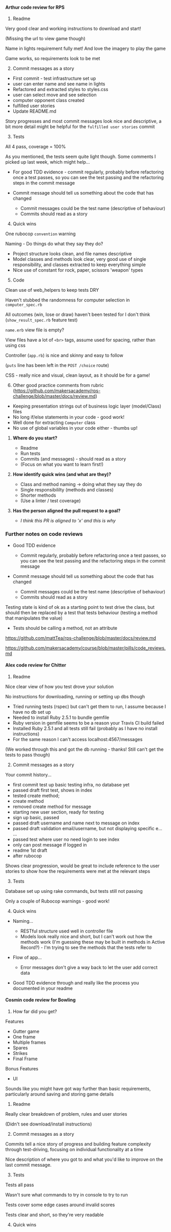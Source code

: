 

#### Arthur code review for RPS

1. Readme

Very good clear and working instructions to download and start!

(Missing the url to view game though)

Name in lights requirement fully met! And love the imagery to play the game

Game works, so requirements look to be met


2. Commit messages as a story

- First commit - test infrastructure set up
- user can enter name and see name in lights
- Refactored and extracted styles to styles.css
- user can select move and see selection
- computer opponent class created
- fulfilled user stories
- Update README.md

Story progresses and most commit messages look nice and descriptive, a bit more detail might be helpful for the `fulfilled user stories` commit


3. Tests

All 4 pass, coverage = 100%

As you mentioned, the tests seem quite light though. Some comments I picked up last week, which might help...
- For good TDD evidence - commit regularly, probably before refactoring once a test passes, so you can see the test passing and the refactoring steps in the commit message

- Commit message should tell us something about the code that has changed
  - Commit messages could be the test name (descriptive of behaviour)
  - Commits should read as a story


4. Quick wins

One rubocop `convention` warning

Naming - Do things do what they say they do?
- Project structure looks clean, and file names descriptive
- Model classes and methods look clear, very good use of single responsibility, and classes extracted to keep everything simple
- Nice use of constant for rock, paper, scissors 'weapon' types


5. Code

Clean use of web_helpers to keep tests DRY

Haven't stubbed the randomness for computer selection in `computer_spec.rb`

All outcomes (win, lose or draw) haven't been tested for I don't think (`show_result_spec.rb` feature test)

`name.erb` view file is empty?

View files have a lot of `<br>` tags, assume used for spacing, rather than using css

Controller (`app.rb`) is nice and skinny and easy to follow

(`puts` line has been left in the `POST /choice` route)

CSS - really nice and visual, clean layout, as it should be for a game!


6. Other good practice comments from rubric (https://github.com/makersacademy/rps-challenge/blob/master/docs/review.md)

- Keeping presentation strings out of business logic layer (model/Class) files
- No long if/else statements in your code - good work!
- Well done for extracting `Computer` class
- No use of global variables in your code either - thumbs up!


1. **Where do you start?**
    - Readme
    - Run tests
    - Commits (and messages) - should read as a story
    - (Focus on what you want to learn first!)

2. **How identify quick wins (and what are they)?**
    - Class and method naming -> doing what they say they do
    - Single responsibililty (methods and classes)
    - Shorter methods
    - (Use a linter / test coverage)

3. **Has the person aligned the pull request to a goal?**
    - _I think this PR is aligned to 'x' and this is why_


### Further notes on code reviews

- Good TDD evidence
  - Commit regularly, probably before refactoring once a test passes, so you can see the test passing and the refactoring steps in the commit message

- Commit message should tell us something about the code that has changed
  - Commit messages could be the test name (descriptive of behaviour)
  - Commits should read as a story

Testing state is kind of ok as a starting point to test drive the class, but should then be replaced by a test that tests behaviour (testing a method that manipulates the value)
- Tests should be calling a method, not an attribute

https://github.com/mattTea/rps-challenge/blob/master/docs/review.md

https://github.com/makersacademy/course/blob/master/pills/code_reviews.md







#### Alex code review for Chitter

1. Readme

Nice clear view of how you test drove your solution

No instructions for downloading, running or setting up dbs though
- Tried running tests (rspec) but can't get them to run, I assume because I have no db set up
- Needed to install Ruby 2.5.1 to bundle gemfile
- Ruby version in gemfile seems to be a reason your Travis CI build failed
- Installed Ruby 2.5.1 and all tests still fail (probably as I have no install instructions)
- For the same reason I can't access localhost:4567/messages

(We worked through this and got the db running - thanks! Still can't get the tests to pass though)


2. Commit messages as a story

Your commit history...
- first commit test up basic testing infra, no database yet
- passed draft first test, shows in index
- tested create method;
- create method
- removed create method for message
- starting new user section, ready for testing
- sign up basic, passed
- passed draft username and name next to message on index
- passed draft validation email/username, but not displaying specific e…  …
- passed test where user no need login to see index
- only can post message if logged in
- readme 1st draft
- after rubocop

Shows clear progression, would be great to include reference to the user stories to show how the requirements were met at the relevant steps


3. Tests

Database set up using rake commands, but tests still not passing

Only a couple of Rubocop warnings - good work!


4. Quick wins

- Naming... 
  - RESTful structure used well in controller file
  - Models look really nice and short, but I can't work out how the methods work (I'm guessing these may be built in methods in Active Record?) - I'm trying to see the methods that the tests refer to

- Flow of app... 
  - Error messages don't give a way back to let the user add correct data

- Good TDD evidence through and really like the process you documented in your readme





#### Cosmin code review for Bowling

1. How far did you get?

Features
- Gutter game
- One frame
- Multiple frames
- Spares
- Strikes
- Final Frame

Bonus Features
- UI

Sounds like you might have got way further than basic requirements, particularly around saving and storing game details


1. Readme

Really clear breakdown of problem, rules and user stories

(Didn't see download/install instructions)



2. Commit messages as a story

Commits tell a nice story of progress and building feature complexity through test-driving, focusing on individual functionality at a time

Nice description of where you got to and what you'd like to improve on the last commit message.


3. Tests

Tests all pass

Wasn't sure what commands to try in console to try to run

Tests cover some edge cases around invalid scores

Tests clear and short, so they're very readable




4. Quick wins


